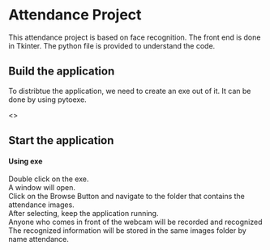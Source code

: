 # Attendance Project

This attendance project is based on face recognition. The front end is done in Tkinter. The python file is provided to understand the code. 

## Build the application

To distribtue the application, we need to create an exe out of it. It can be done by using pytoexe.

<<Update the command>>

## Start the application

#### Using exe

Double click on the exe.  
A window will open.  
Click on the Browse Button and navigate to the folder that contains the attendance images.  
After selecting, keep the application running.  
Anyone who comes in front of the webcam will be recorded and recognized  
The recognized information will be stored in the same images folder by name attendance.  
